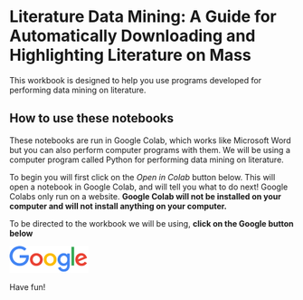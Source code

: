 # Literature Data Mining: A Guide for Automatically Downloading and Highlighting Literature on Mass

This workbook is designed to help you use programs developed for performing data mining on literature. 

## How to use these notebooks

These notebooks are run in Google Colab, which works like Microsoft Word but you can also perform computer programs with them. We will be using a computer program called Python for performing data mining on literature. 

To begin you will first click on the *Open in Colab* button below. This will open a notebook in Google Colab, and will tell you what to do next! Google Colabs only run on a website. **Google Colab will not be installed on your computer and will not install anything on your computer.** 

To be directed to the workbook we will be using, **click on the Google button below**

[![Set up on my Google account](https://github.com/GardenGroupUO/Computational_Silver_Nanoparticle_Exercise_Data/blob/main/Images/google-small2.svg)](https://colab.research.google.com/github/GardenGroupUO/Computational_Silver_Nanoparticle_Exercise/blob/main/Notebooks/Part_1.0_Worksheet_Title_Page_own_account.ipynb)

Have fun!